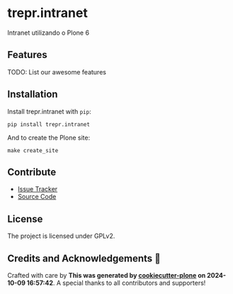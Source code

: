 # trepr.intranet

Intranet utilizando o Plone 6

## Features

TODO: List our awesome features

## Installation

Install trepr.intranet with `pip`:

```shell
pip install trepr.intranet
```
And to create the Plone site:

```shell
make create_site
```

## Contribute

- [Issue Tracker](https://github.com/shogunbr/trepr.intranet/issues)
- [Source Code](https://github.com/shogunbr/trepr.intranet/)

## License

The project is licensed under GPLv2.

## Credits and Acknowledgements 🙏

Crafted with care by **This was generated by [cookiecutter-plone](https://github.com/plone/cookieplone-templates/backend_addon) on 2024-10-09 16:57:42**. A special thanks to all contributors and supporters!
